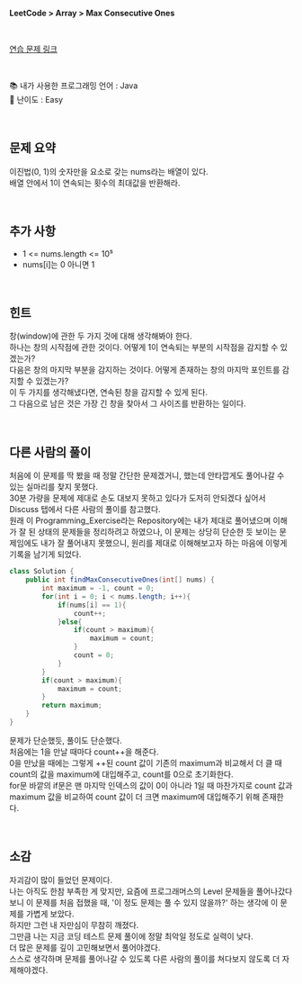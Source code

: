 **LeetCode > Array > Max Consecutive Ones**

</br>

[연습 문제 링크](https://leetcode.com/problems/max-consecutive-ones/)

</br>

:books: 내가 사용한 프로그래밍 언어 : Java  
:roller_coaster: 난이도 : Easy

</br>

## 문제 요약

이진법(0, 1)의 숫자만을 요소로 갖는 nums라는 배열이 있다.  
배열 안에서 1이 연속되는 횟수의 최대값을 반환해라.

</br>

## 추가 사항

- 1 <= nums.length <= 10⁵
- nums[i]는 0 아니면 1

</br>

## 힌트

창(window)에 관한 두 가지 것에 대해 생각해봐야 한다.  
하나는 창의 시작점에 관한 것이다. 어떻게 1이 연속되는 부분의 시작점을 감지할 수 있겠는가?  
다음은 창의 마지막 부분을 감지하는 것이다. 어떻게 존재하는 창의 마지막 포인트를 감지할 수 있겠는가?  
이 두 가지를 생각해냈다면, 연속된 창을 감지할 수 있게 된다.  
그 다음으로 남은 것은 가장 긴 창을 찾아서 그 사이즈를 반환하는 일이다.

</br>

## 다른 사람의 풀이

처음에 이 문제를 딱 봤을 때 정말 간단한 문제겠거니, 했는데 안타깝게도 풀어나갈 수 있는 실마리를 찾지 못했다.  
30분 가량을 문제에 제대로 손도 대보지 못하고 있다가 도저히 안되겠다 싶어서 Discuss 탭에서 다른 사람의 풀이를 참고했다.  
원래 이 Programming_Exercise라는 Repository에는 내가 제대로 풀어냈으며 이해가 잘 된 상태의 문제들을 정리하려고 하였으나, 이 문제는 상당히 단순한 듯 보이는 문제임에도 내가 잘 풀어내지 못했으니, 원리를 제대로 이해해보고자 하는 마음에 이렇게 기록을 남기게 되었다.

```java
class Solution {
    public int findMaxConsecutiveOnes(int[] nums) {
        int maximum = -1, count = 0;
        for(int i = 0; i < nums.length; i++){
            if(nums[i] == 1){
                count++;
            }else{
                if(count > maximum){
                    maximum = count;
                }
                count = 0;
            }
        }
        if(count > maximum){
            maximum = count;
        }
        return maximum;
    }
}
```

문제가 단순했듯, 풀이도 단순했다.  
처음에는 1을 만날 때마다 count++을 해준다.  
0을 만났을 때에는 그렇게 ++된 count 값이 기존의 maximum과 비교해서 더 클 때 count의 값을 maximum에 대입해주고, count를 0으로 초기화한다.  
for문 바깥의 if문은 맨 마지막 인덱스의 값이 0이 아니라 1일 때 마찬가지로 count 값과 maximum 값을 비교하여 count 값이 더 크면 maximum에 대입해주기 위해 존재한다.

</br>

## 소감

자괴감이 많이 들었던 문제이다.  
나는 아직도 한참 부족한 게 맞지만, 요즘에 프로그래머스의 Level 문제들을 풀어나갔다 보니 이 문제를 처음 접했을 때, '이 정도 문제는 풀 수 있지 않을까?' 하는 생각에 이 문제를 가볍게 보았다.  
하지만 그런 내 자만심이 무참히 깨졌다.  
그만큼 나는 지금 코딩 테스트 문제 풀이에 정말 최악일 정도로 실력이 낮다.  
더 많은 문제를 깊이 고민해보면서 풀어야겠다.  
스스로 생각하며 문제를 풀어나갈 수 있도록 다른 사람의 풀이를 쳐다보지 않도록 더 자제해야겠다.
